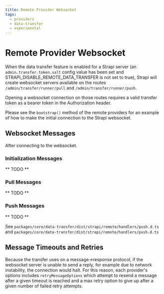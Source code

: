 ```yaml
---
title: Remote Provider Websocket
tags:
  - providers
  - data-transfer
  - experimental
---
```


# Remote Provider Websocket

When the data transfer feature is enabled for a Strapi server (an `admin.transfer.token.salt` config value has been set and STRAPI_DISABLE_REMOTE_DATA_TRANSFER is not set to true), Strapi will create websocket servers available on the routes `/admin/transfer/runner/pull` and `/admin/transfer/runner/push`.

Opening a websocket connection on those routes requires a valid transfer token as a bearer token in the Authorization header.

Please see the `bootstrap()` method of the remote providers for an example of how to make the initial connection to the Strapi websocket.

## Websocket Messages

After connecting to the websocket.

### Initialization Messages

** TODO **

### Pull Messages

** TODO **

### Push Messages

** TODO **

See `packages/core/data-transfer/dist/strapi/remote/handlers/push.d.ts` and `packages/core/data-transfer/dist/strapi/remote/handlers/push.d.ts`

## Message Timeouts and Retries

Because the transfer uses on a message->response protocol, if the websocket server is unable to send a reply, for example due to network instability, the connection would halt. For this reason, each provider's options includes `retryMessageOptions` which attempt to resend a message after a given timeout is reached and a max retry option to give up after a given number of failed retry attempts.
